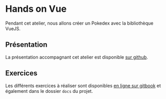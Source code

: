 # Hands on Vue

Pendant cet atelier, nous allons créer un Pokedex avec la bibliothèque VueJS.

## Présentation

La présentation accompagnant cet atelier est disponible [sur github](https://mathieumure.github.io/hands-on-vue/).

## Exercices

Les différents exercices à réaliser sont disponibles [en ligne sur gitbook](https://mathieumure.gitbooks.io/hands-on-vue/) et également dans le dossier `docs` du projet.
